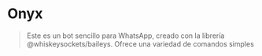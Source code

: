 # Onyx

> Este es un bot sencillo para WhatsApp, creado con la librería @whiskeysockets/baileys. Ofrece una variedad de comandos simples
